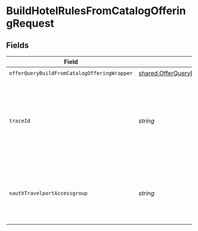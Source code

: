 # BuildHotelRulesFromCatalogOfferingRequest


## Fields

| Field                                                                                                                | Type                                                                                                                 | Required                                                                                                             | Description                                                                                                          |
| -------------------------------------------------------------------------------------------------------------------- | -------------------------------------------------------------------------------------------------------------------- | -------------------------------------------------------------------------------------------------------------------- | -------------------------------------------------------------------------------------------------------------------- |
| `offerQueryBuildFromCatalogOfferingWrapper`                                                                          | [shared.OfferQueryBuildFromCatalogOfferingWrapper](../../models/shared/offerquerybuildfromcatalogofferingwrapper.md) | :heavy_check_mark:                                                                                                   | N/A                                                                                                                  |
| `traceId`                                                                                                            | *string*                                                                                                             | :heavy_minus_sign:                                                                                                   | Identifier used to correlate API invocations across long-running or multi-call business flows.                       |
| `xauthTravelportAccessgroup`                                                                                         | *string*                                                                                                             | :heavy_minus_sign:                                                                                                   | Identifies the Travelport access group with which the caller is associated                                           |